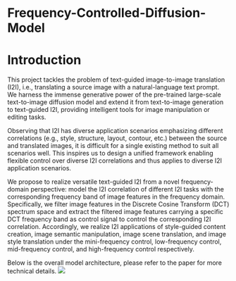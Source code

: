 # Frequency-Controlled-Diffusion-Model

# Introduction
This project tackles the problem of text-guided image-to-image translation (I2I), i.e., translating a source image with a natural-language text prompt. We harness the immense generative power of the pre-trained large-scale text-to-image diffusion model and extend it from text-to-image generation to text-guided I2I, providing intelligent tools for image manipulation or editing tasks. <br>

Observing that I2I has diverse application scenarios emphasizing different correlations (e.g., style, structure, layout, contour, etc.) between the source and translated images, it is difficult for a single existing method to suit all scenarios well. This inspires us to design a unified framework enabling flexible control over diverse I2I correlations and thus applies to diverse I2I application scenarios. <br>

We propose to realize versatile text-guided I2I from a novel frequency-domain perspective: model the I2I correlation of different I2I tasks with the corresponding frequency band of image features in the frequency domain. Specifically, we filter image features in the Discrete Cosine Transform (DCT) spectrum space and extract the filtered image features carrying a specific DCT frequency band as control signal to control the corresponding I2I correlation. Accordingly, we realize I2I applications of style-guided content creation, image semantic manipulation, image scene translation, and image style translation under the mini-frequency control, low-frequency control, mid-frequency control, and high-frequency control respectively. <br>

Below is the overall model architecture, please refer to the paper for more technical details.
<image src="images/architecture.jpg">



